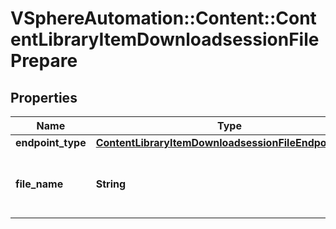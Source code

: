 # VSphereAutomation::Content::ContentLibraryItemDownloadsessionFilePrepare

## Properties
Name | Type | Description | Notes
------------ | ------------- | ------------- | -------------
**endpoint_type** | [**ContentLibraryItemDownloadsessionFileEndpointType**](ContentLibraryItemDownloadsessionFileEndpointType.md) |  | [optional] 
**file_name** | **String** | Name of the file requested for download. | 


